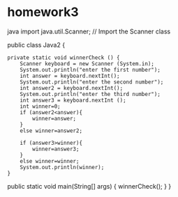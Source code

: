 # homework3
java
import java.util.Scanner; // Import the Scanner class

public class Java2 {

    private static void winnerCheck () {
        Scanner keyboard = new Scanner (System.in);
        System.out.println("enter the first number");
        int answer = keyboard.nextInt();
        System.out.println("enter the second number");
        int answer2 = keyboard.nextInt();
        System.out.println("enter the third number");
        int answer3 = keyboard.nextInt ();
        int winner=0;
        if (answer2<answer){
            winner=answer;
        }
        else winner=answer2;

        if (answer3>winner){
            winner=answer3;
        }
        else winner=winner;
        System.out.println(winner);
    }
public static void main(String[] args) { 
        winnerCheck();
    }
}
